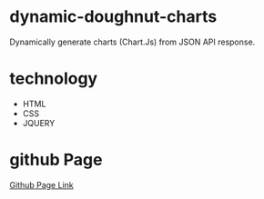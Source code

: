 # dynamic-doughnut-charts
Dynamically generate charts (Chart.Js) from JSON API response.

# technology
* HTML 
* CSS 
* JQUERY
# github Page
[Github Page Link](https://nanahawau.github.io/dynamic-doughnut-charts/)

